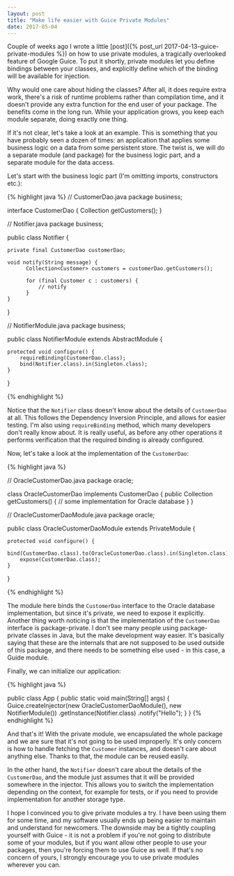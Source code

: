 ```yaml
---
layout: post
title: "Make life easier with Guice Private Modules"
date: 2017-05-04
---
```


Couple of weeks ago I wrote a little [post]({%  post_url 2017-04-13-guice-private-modules %}) on how to use private modules, a tragically overlooked feature of Google Guice. To put it shortly, private modules let you define bindings between your classes, and explicitly define which of the binding will be available for injection.

Why would one care about hiding the classes? After all, it does require extra work, there's a risk of runtime problems rather than compilation time, and it doesn't provide any extra function for the end user of your package. The benefits come in the long run. While your application grows, you keep each module separate, doing exactly one thing.

If it's not clear, let's take a look at an example. This is something that you have probably seen a dozen of times: an application that applies some business logic on a data from some persistent store. The twist is, we will do a separate module (and package) for the business logic part, and a separate module for the data access.

Let's start with the business logic part (I'm omitting imports, constructors etc.):

{% highlight java %}
// CustomerDao.java
package business;

interface CustomerDao {
    Collection<Customer> getCustomers();
}

// Notifier.java
package business;

public class Notifier {

    private final CustomerDao customerDao;

    void notify(String message) {
	      Collection<Customer> customers = customerDao.getCustomers();
	      
	      for (final Customer c : customers) {
	          // notify
	      }
    }
}

// NotifierModule.java
package business;

public class NotifierModule extends AbstractModule {

    protected void configure() {
        requireBinding(CustomerDao.class);
        bind(Notifier.class).in(Singleton.class);
    }
}

{% endhighlight %}

Notice that the `Notifier` class doesn't know about the details of `CustomerDao` at all. This follows the Dependency Inversion Principle, and allows for easier testing. I'm also using `requireBinding` method, which many developers don't really know about. It is really useful, as before any other operations it performs verification that the required binding is already configured.

Now, let's take a look at the implementation of the `CustomerDao`:

{% highlight java %}

// OracleCustomerDao.java
package oracle;

class OracleCustomerDao implements CustomerDao {
    public Collection<Customer> getCustomers() {
        // some implementation for Oracle database
    }
}

// OracleCustomerDaoModule.java
package oracle;

public class OracleCustomerDaoModule extends PrivateModule {
	
	protected void configure() {
		bind(CustomerDao.class).to(OracleCustomerDao.class).in(Singleton.class);
		expose(CustomerDao.class);
	}
}

{% endhighlight %}

The module here binds the `CustomerDao` interface to the Oracle database implementation, but since it's private, we need to expose it explicitly. Another thing worth noticing is that the implementation of the `CustomerDao` interface is package-private. I don't see many people using package-private classes in Java, but the make development way easier. It's basically saying that these are the internals that are not supposed to be used outside of this package, and there needs to be something else used - in this case, a Guide module.

Finally, we can initialize our application:

{% highlight java %}

public class App {
	public static void main(String[] args) {
		Guice.createInjector(new OracleCustomerDaoModule(), new NotifierModule())
        .getInstance(Notifier.class)
         .notify("Hello");
		}
}
{% endhighlight %}

And that's it! With the private module, we encapsulated the whole package and we are sure that it's not going to be used improperly. It's only concern is how to handle fetching the `Customer` instances, and doesn't care about anything else. Thanks to that, the module can be reused easily.

In the other hand, the `Notifier` doesn't care about the details of the `CustomerDao`, and the module just assumes that it will be provided somewhere in the injector. This allows you to switch the implementation depending on the context, for example for tests, or if you need to provide implementation for another storage type.

I hope I convinced you to give private modules a try. I have been using them for some time, and my software usually ends up being easier to maintain and understand for newcomers. The downside may be a tightly coupling yourself with Guice - it is not a problem if you're not going to distribute some of your modules, but if you want allow other people to use your packages, then you're forcing them to use Guice as well. If that's no concern of yours, I strongly encourage you to use private modules wherever you can.